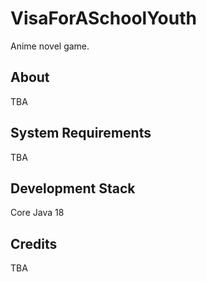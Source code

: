 # VisaForASchoolYouth
Anime novel game.

## About
TBA

## System Requirements
TBA

## Development Stack
Core Java 18

## Credits
TBA
